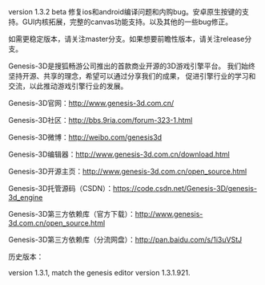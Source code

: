 ﻿version 1.3.2 beta 修复ios和android编译问题和内购bug。安卓原生按键的支持。GUI内核拓展，完整的canvas功能支持。以及其他的一些bug修正。

如需更稳定版本，请关注master分支。如果想要前瞻性版本，请关注release分支。

Genesis-3D是搜狐畅游公司推出的首款商业开源的3D游戏引擎平台。
我们始终坚持开源、共享的理念，希望可以通过分享我们的成果，
促进引擎行业的学习和交流，以此推动游戏引擎行业的发展。 

Genesis-3D官网：http://www.genesis-3d.com.cn/

Genesis-3D社区：http://bbs.9ria.com/forum-323-1.html

Genesis-3D微博：http://weibo.com/genesis3d

Genesis-3D编辑器：http://www.genesis-3d.com.cn/download.html

Genesis-3D开源主页：http://www.genesis-3d.com.cn/open_source.html

Genesis-3D托管源码（CSDN）：https://code.csdn.net/Genesis-3D/genesis-3d_engine

Genesis-3D第三方依赖库（官方下载）：http://www.genesis-3d.com.cn/open_source.html

Genesis-3D第三方依赖库（分流网盘）：http://pan.baidu.com/s/1i3uVStJ

历史版本：

version 1.3.1, match the genesis editor version 1.3.1.921.


